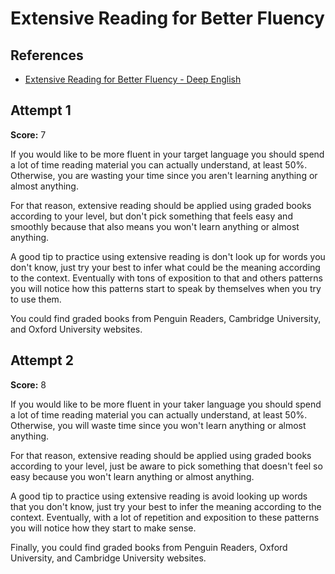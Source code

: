 # Extensive Reading for Better Fluency

## References

- [Extensive Reading for Better Fluency - Deep English](https://deepenglish.com/lessons/extensive-reading/)

## Attempt 1

**Score:** 7

If you would like to be more fluent in your target language you should spend a
lot of time reading material you can actually understand, at least 50%.
Otherwise, you are wasting your time since you aren't learning anything or
almost anything.

For that reason, extensive reading should be applied using graded books
according to your level, but don't pick something that feels easy and smoothly
because that also means you won't learn anything or almost anything.

A good tip to practice using extensive reading is don't look up for words you
don't know, just try your best to infer what could be the meaning according to
the context. Eventually with tons of exposition to that and others patterns you
will notice how this patterns start to speak by themselves when you try to use
them.

You could find graded books from Penguin Readers, Cambridge University, and
Oxford University websites.

## Attempt 2

**Score:** 8

If you would like to be more fluent in your taker language you should spend a
lot of time reading material you can actually understand, at least 50%.
Otherwise, you will waste time since you won't learn anything or almost
anything.

For that reason, extensive reading should be applied using graded books
according to your level, just be aware to pick something that doesn't feel so
easy because you won't learn anything or almost anything.

A good tip to practice using extensive reading is avoid looking up words that
you don't know, just try your best to infer the meaning according to the
context. Eventually, with a lot of repetition and exposition to these patterns
you will notice how they start to make sense.

Finally, you could find graded books from Penguin Readers, Oxford University,
and Cambridge University websites.
